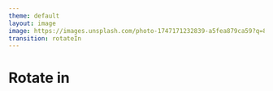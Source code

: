 ```yaml
---
theme: default
layout: image
image: https://images.unsplash.com/photo-1747171232839-a5fea879ca59?q=80&w=920&auto=format&fit=crop&ixlib=rb-4.1.0
transition: rotateIn
---
```


# Rotate in
